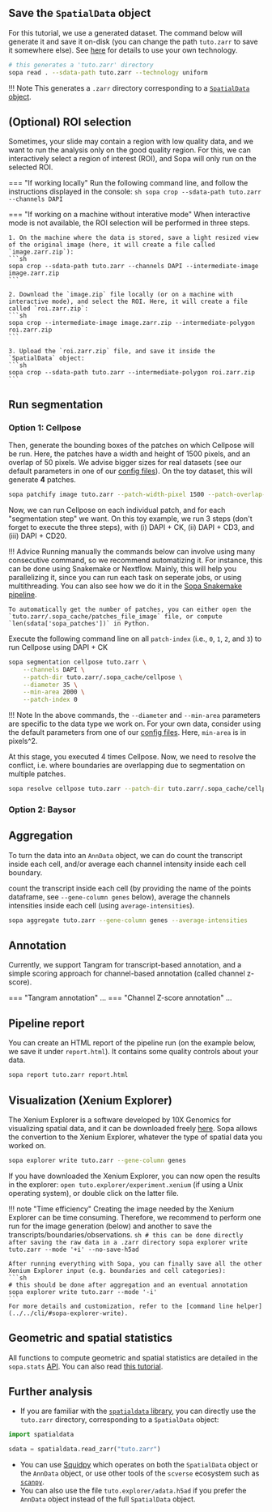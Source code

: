 ## Save the `SpatialData` object


For this tutorial, we use a generated dataset. The command below will generate it and save it on-disk (you can change the path `tuto.zarr` to save it somewhere else). See [here](`../../cli/#sopa-read`) for details to use your own technology.

```sh
# this generates a 'tuto.zarr' directory
sopa read . --sdata-path tuto.zarr --technology uniform
```

!!! Note
    This generates a `.zarr` directory corresponding to a [`SpatialData` object](https://github.com/scverse/spatialdata).

## (Optional) ROI selection

Sometimes, your slide may contain a region with low quality data, and we want to run the analysis only on the good quality region. For this, we can interactively select a region of interest (ROI), and Sopa will only run on the selected ROI.

=== "If working locally"
    Run the following command line, and follow the instructions displayed in the console:
    ```sh
    sopa crop --sdata-path tuto.zarr --channels DAPI
    ```

=== "If working on a machine without interative mode"
    When interactive mode is not available, the ROI selection will be performed in three steps.

    1. On the machine where the data is stored, save a light resized view of the original image (here, it will create a file called `image.zarr.zip`):
    ```sh
    sopa crop --sdata-path tuto.zarr --channels DAPI --intermediate-image image.zarr.zip
    ```

    2. Download the `image.zip` file locally (or on a machine with interactive mode), and select the ROI. Here, it will create a file called `roi.zarr.zip`:
    ```sh
    sopa crop --intermediate-image image.zarr.zip --intermediate-polygon roi.zarr.zip
    ```

    3. Upload the `roi.zarr.zip` file, and save it inside the `SpatialData` object:
    ```sh
    sopa crop --sdata-path tuto.zarr --intermediate-polygon roi.zarr.zip
    ```

## Run segmentation

### Option 1: Cellpose

Then, generate the bounding boxes of the patches on which Cellpose will be run. Here, the patches have a width and height of 1500 pixels, and an overlap of 50 pixels. We advise bigger sizes for real datasets (see our default parameters in one of our [config files](https://github.com/gustaveroussy/sopa/tree/master/workflow/config)). On the toy dataset, this will generate **4** patches.

```sh
sopa patchify image tuto.zarr --patch-width-pixel 1500 --patch-overlap-pixel 50
```

Now, we can run Cellpose on each individual patch, and for each "segmentation step" we want. On this toy example, we run 3 steps (don't forget to execute the three steps), with (i) DAPI + CK, (ii) DAPI + CD3, and (iii) DAPI + CD20.

!!! Advice
    Running manually the commands below can involve using many consecutive command, so we recommend automatizing it. For instance, this can be done using Snakemake or Nextflow. Mainly, this will help you parallelizing it, since you can run each task on seperate jobs, or using multithreading. You can also see how we do it in the [Sopa Snakemake pipeline](https://github.com/gustaveroussy/sopa/blob/master/workflow/Snakefile).

    To automatically get the number of patches, you can either open the `tuto.zarr/.sopa_cache/patches_file_image` file, or compute `len(sdata['sopa_patches'])` in Python.

Execute the following command line on all `patch-index` (i.e., `0`, `1`, `2`, and `3`) to run Cellpose using DAPI + CK

```sh
sopa segmentation cellpose tuto.zarr \
    --channels DAPI \
    --patch-dir tuto.zarr/.sopa_cache/cellpose \
    --diameter 35 \
    --min-area 2000 \
    --patch-index 0
```

!!! Note
    In the above commands, the `--diameter` and `--min-area` parameters are specific to the data type we work on. For your own data, consider using the default parameters from one of our [config files](https://github.com/gustaveroussy/sopa/tree/master/workflow/config). Here, `min-area` is in pixels^2.

At this stage, you executed 4 times Cellpose. Now, we need to resolve the conflict, i.e. where boundaries are overlapping due to segmentation on multiple patches.
```sh
sopa resolve cellpose tuto.zarr --patch-dir tuto.zarr/.sopa_cache/cellpose
```

### Option 2: Baysor

## Aggregation

To turn the data into an `AnnData` object, we can do count the transcript inside each cell, and/or average each channel intensity inside each cell boundary.

count the transcript inside each cell (by providing the name of the points dataframe, see `--gene-column genes` below), average the channels intensities inside each cell (using `average-intensities`).
```sh
sopa aggregate tuto.zarr --gene-column genes --average-intensities
```

## Annotation

Currently, we support Tangram for transcript-based annotation, and a simple scoring approach for channel-based annotation (called channel z-score).

=== "Tangram annotation"
    ...
=== "Channel Z-score annotation"
    ...   


## Pipeline report

You can create an HTML report of the pipeline run (on the example below, we save it under `report.html`). It contains some quality controls about your data.

```sh
sopa report tuto.zarr report.html
```

## Visualization (Xenium Explorer)
The Xenium Explorer is a software developed by 10X Genomics for visualizing spatial data, and it can be downloaded freely [here](https://www.10xgenomics.com/support/software/xenium-explorer/latest). Sopa allows the convertion to the Xenium Explorer, whatever the type of spatial data you worked on.

```sh
sopa explorer write tuto.zarr --gene-column genes
```

If you have downloaded the Xenium Explorer, you can now open the results in the explorer: `open tuto.explorer/experiment.xenium` (if using a Unix operating system), or double click on the latter file.

!!! note "Time efficiency"
    Creating the image needed by the Xenium Explorer can be time consuming. Therefore, we recommend to perform one run for the image generation (below) and another to save the transcripts/boundaries/observations.
    ```sh
    # this can be done directly after saving the raw data in a .zarr directory
    sopa explorer write tuto.zarr --mode '+i' --no-save-h5ad
    ```

    After running everything with Sopa, you can finally save all the other Xenium Explorer input (e.g. boundaries and cell categories):
    ```sh
    # this should be done after aggregation and an eventual annotation
    sopa explorer write tuto.zarr --mode '-i'
    ```
    For more details and customization, refer to the [command line helper](../../cli/#sopa-explorer-write).

## Geometric and spatial statistics

All functions to compute geometric and spatial statistics are detailed in the `sopa.stats` [API](../../api/stats). You can also read [this tutorial](../stats).

## Further analysis

- If you are familiar with the [`spatialdata` library](https://github.com/scverse/spatialdata), you can directly use the `tuto.zarr` directory, corresponding to a `SpatialData` object:
```python
import spatialdata

sdata = spatialdata.read_zarr("tuto.zarr")
```
- You can use [Squidpy](https://squidpy.readthedocs.io/en/latest/index.html) which operates on both the `SpatialData` object or the `AnnData` object, or use other tools of the `scverse` ecosystem such as [`scanpy`](https://scanpy.readthedocs.io/en/stable/index.html).
- You can also use the file `tuto.explorer/adata.h5ad` if you prefer the `AnnData` object instead of the full `SpatialData` object.